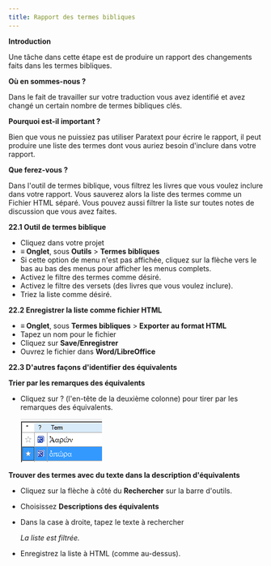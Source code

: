 ```yaml
---
title: Rapport des termes bibliques
---
```

**Introduction**

Une tâche dans cette étape est de produire un rapport des changements faits dans les termes bibliques.

**Où en sommes-nous ?**

Dans le fait de travailler sur votre traduction vous avez identifié et avez changé un certain nombre de termes bibliques clés.

**Pourquoi est-il important ?**

Bien que vous ne puissiez pas utiliser Paratext pour écrire le rapport, il peut produire une liste des termes dont vous auriez besoin d'inclure dans votre rapport.

**Que ferez-vous ?**

Dans l'outil de termes biblique, vous filtrez les livres que vous voulez inclure dans votre rapport. Vous sauverez alors la liste des termes comme un Fichier HTML séparé. Vous pouvez aussi filtrer la liste sur toutes notes de discussion que vous avez faites.

**22.1 Outil de termes biblique**

-   Cliquez dans votre projet
-   **≡ Onglet**, sous **Outils** \> **Termes bibliques**
-   Si cette option de menu n'est pas affichée, cliquez sur la flèche vers le bas au bas des menus pour afficher les menus complets.
-   Activez le filtre des termes comme désiré.
-   Activez le filtre des versets (des livres que vous voulez inclure).
-   Triez la liste comme désiré.

**22.2 Enregistrer la liste comme fichier HTML**

-   **≡ Onglet**, sous **Termes bibliques** \> **Exporter au format HTML**
-   Tapez un nom pour le fichier
-   Cliquez sur **Save/Enregistrer**
-   Ouvrez le fichier dans **Word/LibreOffice**

**22.3 D'autres façons d'identifier des équivalents**

**Trier par les remarques des équivalents**

-   Cliquez sur ? (l'en-tête de la deuxième colonne) pour tirer par les remarques des équivalents.

    ![](media/6c4f35b0e14754c7409aaccbb53f1e26.png)

**Trouver des termes avec du texte dans la description d'équivalents**

-   Cliquez sur la flèche à côté du **Rechercher** sur la barre d'outils.
-   Choisissez **Descriptions des équivalents**
-   Dans la case à droite, tapez le texte à rechercher

    *La liste est filtrée.*

-   Enregistrez la liste à HTML (comme au-dessus).
